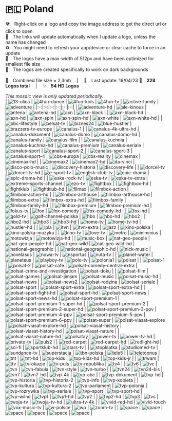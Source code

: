🇵🇱 Poland
===============
🛠 Right-click on a logo and copy the image address to get the direct url or click to open  
🔗 The links will update automatically when I update a logo, unless the name has changed  
♻️ You might need to refresh your app/device or clear cache to force in an update  
📐 The logos have a max-width of 512px and have been optimized for smallest file size  
🖤 The logos are created specifically to work on dark backgrounds  
   
💾 Combined file size = 2,3mb  |  📅 Last update: 19/04/23 
🎨 __228 Logos total__  |  ✨ __54 HD Logos__
   
   
*This mosaic view is only updated periodically.*  
| ![13-ulica] | ![4fun-dance] | ![4fun-kids] | ![4fun-tv] | ![active-family] | ![adventure] |
|:-:|:-:|:-:|:-:|:-:|:-:|
| ![adventure-hd] | ![ale-kinous] | ![antena] | ![antena-hd] | ![axn] | ![axn-black] |
| ![axn-black-hd] | ![axn-hd] | ![axn-spin] | ![axn-spin-hd] | ![axn-white] | ![axn-white-hd] |
| ![bbc-lifestyle] | ![belsat-tv] | ![biznes24] | ![blue-hustler] | ![brazzers-tv-europe] | ![canalus-1] |
| ![canalus-4k-ultra-hd] | ![canalus-dokument] | ![canalus-domo] | ![canalus-domo-hd] | ![canalus-family] | ![canalus-film] |
| ![canalus-kuchnia] | ![canalus-kuchnia-hd] | ![canalus-premium] | ![canalus-seriale] | ![canalus-sport] | ![canalus-sport-2] |
| ![canalus-sport-3] | ![canalus-sport-4] | ![cbs-europa] | ![cbs-reality] | ![cinemax] | ![cinemax-hd] |
| ![cinemax2] | ![cinemax2-hd] | ![da-vinci] | ![disco-polo-music] | ![discovery-historia] | ![discovery-life] |
| ![dorcel-tv] | ![dorcel-tv-hd] | ![e-sport-tv] | ![english-club-tv] | ![epic-drama] | ![epic-drama-hd] |
| ![eska-rock-tv] | ![eska-tv] | ![eska-tv-extra] | ![extreme-sports-channel] | ![ezo-tv] | ![fightbox] |
| ![fightbox-hd] | ![fightklub] | ![fightklub-hd] | ![filmax] | ![filmbox-action] | ![filmbox-action-hd] |
| ![filmbox-arthouse] | ![filmbox-arthouse-hd] | ![filmbox-extra] | ![filmbox-extra-hd] | ![filmbox-family] | ![filmbox-family-hd] |
| ![filmbox-premium] | ![filmbox-premium-hd] | ![fokus-tv] | ![fox] | ![fox-comedy] | ![fox-comedy-hd] |
| ![fox-hd] | ![gold-tv] | ![golf-channel-polska] | ![hbo] | ![hbo-hd] | ![hbo2] |
| ![hbo2-hd] | ![hbo3] | ![hbo3-hd] | ![home-tv] | ![home-tv-hd] | ![hustler-hd] |
| ![ipla] | ![itvn] | ![itvn-extra] | ![jazz] | ![kino-polska] | ![kino-polska-muzyka] |
| ![kino-tv] | ![love-tv] | ![metro] | ![miniminius] | ![motowizja] | ![motowizja-hd] |
| ![music-box] | ![nat-geo-people] | ![nat-geo-people-hd] | ![nat-geo-wild] | ![nat-geo-wild-hd] | ![national-geographic] |
| ![national-geographic-hd] | ![nick-music] | ![novelasus] | ![nowa-tv] | ![nsportus] | ![nuta-tv] |
| ![planet-water] | ![planeteus] | ![playboy-tv] | ![polo-tv] | ![polonia1] | ![polsat] |
| ![polsat-1] | ![polsat-2] | ![polsat-cafe] | ![polsat-comedy-central-extra] | ![polsat-crime-and-investigation] | ![polsat-doku] |
| ![polsat-film] | ![polsat-games] | ![polsat-jimjam] | ![polsat-music] | ![polsat-music-hd] | ![polsat-news] |
| ![polsat-news2] | ![polsat-rodzina] | ![polsat-seriale] | ![polsat-sport] | ![polsat-sport-extra] | ![polsat-sport-extra-hd] |
| ![polsat-sport-fight-hd] | ![polsat-sport-hd] | ![polsat-sport-news] | ![polsat-sport-news-hd] | ![polsat-sport-premium-1] | ![polsat-sport-premium-1-super-hd] |
| ![polsat-sport-premium-2] | ![polsat-sport-premium-2-super-hd] | ![polsat-sport-premium-3-ppv] | ![polsat-sport-premium-4-ppv] | ![polsat-sport-premium-5-ppv] | ![polsat-sport-premium-6-ppv] |
| ![polsat-super] | ![polsat-viasat-explore] | ![polsat-viasat-explore-hd] | ![polsat-viasat-history] | ![polsat-viasat-history-hd] | ![polsat-viasat-nature] |
| ![polsat-viasat-nature-hd] | ![polsatay] | ![power-tv] | ![power-tv-hd] | ![private-tv] | ![puls2] |
| ![red-carpet] | ![red-carpet-hd] | ![redlight-hd] | ![sci-fi] | ![sportklub-hd] | ![stars-tv] |
| ![stopklatka] | ![studiomed-tv] | ![sundance-tv] | ![superstacja] | ![tbn-polska] | ![tele5] |
| ![teletoonus] | ![tnt] | ![tnt-hd] | ![top-kids] | ![top-kids-hd] | ![top-kids-jr] |
| ![trwam] | ![ttv] | ![tv-okazje] | ![tv-puls] | ![tv-republika] | ![tv4] |
| ![tv6] | ![tvc] | ![tvn] | ![tvn-fabula] | ![tvn-style] | ![tvn-turbo] |
| ![tvn24] | ![tvn24-bis] | ![tvn7] | ![tvn7-hd] | ![tvp-4k] | ![tvp-abc] |
| ![tvp-dokument] | ![tvp-hd] | ![tvp-historia] | ![tvp-historia-2] | ![tvp-info] | ![tvp-kobieta] |
| ![tvp-kultura] | ![tvp-kultura-2] | ![tvp-parlament] | ![tvp-polonia] | ![tvp-rozrywka] | ![tvp-seriale] |
| ![tvp-sport] | ![tvp-sport-hd] | ![tvp-wilno] | ![tvp1] | ![tvp1-hd] | ![tvp2] |
| ![tvp2-hd] | ![tvp3] | ![tvs] | ![twoja-tv] | ![twoja-tv-hd] | ![ultra-tv-4k] |
| ![vivid-red-hd] | ![vivid-touch] | ![vox-music-tv] | ![w-polsce] | ![wp] | ![zoom-tv] |
| ![space] | ![space] | ![space] | ![space] | ![space] | ![space] |

[13-ulica]:https://raw.githubusercontent.com/cybertsotsi/tv/master/countries/poland/13-ulica-pl.png
[4fun-dance]:https://raw.githubusercontent.com/cybertsotsi/tv/master/countries/poland/4fun-dance-pl.png
[4fun-kids]:https://raw.githubusercontent.com/cybertsotsi/tv/master/countries/poland/4fun-kids-pl.png
[4fun-tv]:https://raw.githubusercontent.com/cybertsotsi/tv/master/countries/poland/4fun-tv-pl.png
[active-family]:https://raw.githubusercontent.com/cybertsotsi/tv/master/countries/poland/active-family-pl.png
[adventure]:https://raw.githubusercontent.com/cybertsotsi/tv/master/countries/poland/adventure-pl.png
[adventure-hd]:https://raw.githubusercontent.com/cybertsotsi/tv/master/countries/poland/adventure-hd-pl.png
[ale-kinous]:https://raw.githubusercontent.com/cybertsotsi/tv/master/countries/poland/ale-kino-plus-pl.png
[antena]:https://raw.githubusercontent.com/cybertsotsi/tv/master/countries/poland/antena-pl.png
[antena-hd]:https://raw.githubusercontent.com/cybertsotsi/tv/master/countries/poland/antena-hd-pl.png
[axn]:https://raw.githubusercontent.com/cybertsotsi/tv/master/countries/poland/axn-pl.png
[axn-black]:https://raw.githubusercontent.com/cybertsotsi/tv/master/countries/poland/axn-black-pl.png
[axn-black-hd]:https://raw.githubusercontent.com/cybertsotsi/tv/master/countries/poland/axn-black-hd-pl.png
[axn-hd]:https://raw.githubusercontent.com/cybertsotsi/tv/master/countries/poland/axn-hd-pl.png
[axn-spin]:https://raw.githubusercontent.com/cybertsotsi/tv/master/countries/poland/axn-spin-pl.png
[axn-spin-hd]:https://raw.githubusercontent.com/cybertsotsi/tv/master/countries/poland/axn-spin-hd-pl.png
[axn-white]:https://raw.githubusercontent.com/cybertsotsi/tv/master/countries/poland/axn-white-pl.png
[axn-white-hd]:https://raw.githubusercontent.com/cybertsotsi/tv/master/countries/poland/axn-white-hd-pl.png
[bbc-lifestyle]:https://raw.githubusercontent.com/cybertsotsi/tv/master/countries/poland/bbc-lifestyle-pl.png
[belsat-tv]:https://raw.githubusercontent.com/cybertsotsi/tv/master/countries/poland/belsat-tv-pl.png
[biznes24]:https://raw.githubusercontent.com/cybertsotsi/tv/master/countries/poland/biznes24-pl.png
[blue-hustler]:https://raw.githubusercontent.com/cybertsotsi/tv/master/countries/poland/blue-hustler-pl.png
[brazzers-tv-europe]:https://raw.githubusercontent.com/cybertsotsi/tv/master/countries/poland/brazzers-tv-europe-pl.png
[canalus-1]:https://raw.githubusercontent.com/cybertsotsi/tv/master/countries/poland/canal-plus-1-pl.png
[canalus-4k-ultra-hd]:https://raw.githubusercontent.com/cybertsotsi/tv/master/countries/poland/canal-plus-4k-ultra-hd-pl.png
[canalus-dokument]:https://raw.githubusercontent.com/cybertsotsi/tv/master/countries/poland/canal-plus-dokument-pl.png
[canalus-domo]:https://raw.githubusercontent.com/cybertsotsi/tv/master/countries/poland/canal-plus-domo-pl.png
[canalus-domo-hd]:https://raw.githubusercontent.com/cybertsotsi/tv/master/countries/poland/canal-plus-domo-hd-pl.png
[canalus-family]:https://raw.githubusercontent.com/cybertsotsi/tv/master/countries/poland/canal-plus-family-pl.png
[canalus-film]:https://raw.githubusercontent.com/cybertsotsi/tv/master/countries/poland/canal-plus-film-pl.png
[canalus-kuchnia]:https://raw.githubusercontent.com/cybertsotsi/tv/master/countries/poland/canal-plus-kuchnia-pl.png
[canalus-kuchnia-hd]:https://raw.githubusercontent.com/cybertsotsi/tv/master/countries/poland/canal-plus-kuchnia-hd-pl.png
[canalus-premium]:https://raw.githubusercontent.com/cybertsotsi/tv/master/countries/poland/canal-plus-premium-pl.png
[canalus-seriale]:https://raw.githubusercontent.com/cybertsotsi/tv/master/countries/poland/canal-plus-seriale-pl.png
[canalus-sport]:https://raw.githubusercontent.com/cybertsotsi/tv/master/countries/poland/canal-plus-sport-pl.png
[canalus-sport-2]:https://raw.githubusercontent.com/cybertsotsi/tv/master/countries/poland/canal-plus-sport-2-pl.png
[canalus-sport-3]:https://raw.githubusercontent.com/cybertsotsi/tv/master/countries/poland/canal-plus-sport-3-pl.png
[canalus-sport-4]:https://raw.githubusercontent.com/cybertsotsi/tv/master/countries/poland/canal-plus-sport-4-pl.png
[cbs-europa]:https://raw.githubusercontent.com/cybertsotsi/tv/master/countries/poland/cbs-europa-pl.png
[cbs-reality]:https://raw.githubusercontent.com/cybertsotsi/tv/master/countries/poland/cbs-reality-pl.png
[cinemax]:https://raw.githubusercontent.com/cybertsotsi/tv/master/countries/poland/cinemax-pl.png
[cinemax-hd]:https://raw.githubusercontent.com/cybertsotsi/tv/master/countries/poland/cinemax-hd-pl.png
[cinemax2]:https://raw.githubusercontent.com/cybertsotsi/tv/master/countries/poland/cinemax2-pl.png
[cinemax2-hd]:https://raw.githubusercontent.com/cybertsotsi/tv/master/countries/poland/cinemax2-hd-pl.png
[da-vinci]:https://raw.githubusercontent.com/cybertsotsi/tv/master/countries/poland/da-vinci-pl.png
[disco-polo-music]:https://raw.githubusercontent.com/cybertsotsi/tv/master/countries/poland/disco-polo-music-pl.png
[discovery-historia]:https://raw.githubusercontent.com/cybertsotsi/tv/master/countries/poland/discovery-historia-pl.png
[discovery-life]:https://raw.githubusercontent.com/cybertsotsi/tv/master/countries/poland/discovery-life-pl.png
[dorcel-tv]:https://raw.githubusercontent.com/cybertsotsi/tv/master/countries/poland/dorcel-tv-pl.png
[dorcel-tv-hd]:https://raw.githubusercontent.com/cybertsotsi/tv/master/countries/poland/dorcel-tv-hd-pl.png
[e-sport-tv]:https://raw.githubusercontent.com/cybertsotsi/tv/master/countries/poland/e-sport-tv-pl.png
[english-club-tv]:https://raw.githubusercontent.com/cybertsotsi/tv/master/countries/poland/english-club-tv-pl.png
[epic-drama]:https://raw.githubusercontent.com/cybertsotsi/tv/master/countries/poland/epic-drama-pl.png
[epic-drama-hd]:https://raw.githubusercontent.com/cybertsotsi/tv/master/countries/poland/epic-drama-hd-pl.png
[eska-rock-tv]:https://raw.githubusercontent.com/cybertsotsi/tv/master/countries/poland/eska-rock-tv-pl.png
[eska-tv]:https://raw.githubusercontent.com/cybertsotsi/tv/master/countries/poland/eska-tv-pl.png
[eska-tv-extra]:https://raw.githubusercontent.com/cybertsotsi/tv/master/countries/poland/eska-tv-extra-pl.png
[extreme-sports-channel]:https://raw.githubusercontent.com/cybertsotsi/tv/master/countries/poland/extreme-sports-channel-pl.png
[ezo-tv]:https://raw.githubusercontent.com/cybertsotsi/tv/master/countries/poland/ezo-tv-pl.png
[fightbox]:https://raw.githubusercontent.com/cybertsotsi/tv/master/countries/poland/fightbox-pl.png
[fightbox-hd]:https://raw.githubusercontent.com/cybertsotsi/tv/master/countries/poland/fightbox-hd-pl.png
[fightklub]:https://raw.githubusercontent.com/cybertsotsi/tv/master/countries/poland/fightklub-pl.png
[fightklub-hd]:https://raw.githubusercontent.com/cybertsotsi/tv/master/countries/poland/fightklub-hd-pl.png
[filmax]:https://raw.githubusercontent.com/cybertsotsi/tv/master/countries/poland/filmax-pl.png
[filmbox-action]:https://raw.githubusercontent.com/cybertsotsi/tv/master/countries/poland/filmbox-action-pl.png
[filmbox-action-hd]:https://raw.githubusercontent.com/cybertsotsi/tv/master/countries/poland/filmbox-action-hd-pl.png
[filmbox-arthouse]:https://raw.githubusercontent.com/cybertsotsi/tv/master/countries/poland/filmbox-arthouse-pl.png
[filmbox-arthouse-hd]:https://raw.githubusercontent.com/cybertsotsi/tv/master/countries/poland/filmbox-arthouse-hd-pl.png
[filmbox-extra]:https://raw.githubusercontent.com/cybertsotsi/tv/master/countries/poland/filmbox-extra-pl.png
[filmbox-extra-hd]:https://raw.githubusercontent.com/cybertsotsi/tv/master/countries/poland/filmbox-extra-hd-pl.png
[filmbox-family]:https://raw.githubusercontent.com/cybertsotsi/tv/master/countries/poland/filmbox-family-pl.png
[filmbox-family-hd]:https://raw.githubusercontent.com/cybertsotsi/tv/master/countries/poland/filmbox-family-hd-pl.png
[filmbox-premium]:https://raw.githubusercontent.com/cybertsotsi/tv/master/countries/poland/filmbox-premium-pl.png
[filmbox-premium-hd]:https://raw.githubusercontent.com/cybertsotsi/tv/master/countries/poland/filmbox-premium-hd-pl.png
[fokus-tv]:https://raw.githubusercontent.com/cybertsotsi/tv/master/countries/poland/fokus-tv-pl.png
[fox]:https://raw.githubusercontent.com/cybertsotsi/tv/master/countries/poland/fox-pl.png
[fox-comedy]:https://raw.githubusercontent.com/cybertsotsi/tv/master/countries/poland/fox-comedy-pl.png
[fox-comedy-hd]:https://raw.githubusercontent.com/cybertsotsi/tv/master/countries/poland/fox-comedy-hd-pl.png
[fox-hd]:https://raw.githubusercontent.com/cybertsotsi/tv/master/countries/poland/fox-hd-pl.png
[gold-tv]:https://raw.githubusercontent.com/cybertsotsi/tv/master/countries/poland/gold-tv-pl.png
[golf-channel-polska]:https://raw.githubusercontent.com/cybertsotsi/tv/master/countries/poland/golf-channel-polska-pl.png
[hbo]:https://raw.githubusercontent.com/cybertsotsi/tv/master/countries/poland/hbo-pl.png
[hbo-hd]:https://raw.githubusercontent.com/cybertsotsi/tv/master/countries/poland/hbo-hd-pl.png
[hbo2]:https://raw.githubusercontent.com/cybertsotsi/tv/master/countries/poland/hbo2-pl.png
[hbo2-hd]:https://raw.githubusercontent.com/cybertsotsi/tv/master/countries/poland/hbo2-hd-pl.png
[hbo3]:https://raw.githubusercontent.com/cybertsotsi/tv/master/countries/poland/hbo3-pl.png
[hbo3-hd]:https://raw.githubusercontent.com/cybertsotsi/tv/master/countries/poland/hbo3-hd-pl.png
[home-tv]:https://raw.githubusercontent.com/cybertsotsi/tv/master/countries/poland/home-tv-pl.png
[home-tv-hd]:https://raw.githubusercontent.com/cybertsotsi/tv/master/countries/poland/home-tv-hd-pl.png
[hustler-hd]:https://raw.githubusercontent.com/cybertsotsi/tv/master/countries/poland/hustler-hd-pl.png
[ipla]:https://raw.githubusercontent.com/cybertsotsi/tv/master/countries/poland/ipla-pl.png
[itvn]:https://raw.githubusercontent.com/cybertsotsi/tv/master/countries/poland/itvn-pl.png
[itvn-extra]:https://raw.githubusercontent.com/cybertsotsi/tv/master/countries/poland/itvn-extra-pl.png
[jazz]:https://raw.githubusercontent.com/cybertsotsi/tv/master/countries/poland/jazz-pl.png
[kino-polska]:https://raw.githubusercontent.com/cybertsotsi/tv/master/countries/poland/kino-polska-pl.png
[kino-polska-muzyka]:https://raw.githubusercontent.com/cybertsotsi/tv/master/countries/poland/kino-polska-muzyka-pl.png
[kino-tv]:https://raw.githubusercontent.com/cybertsotsi/tv/master/countries/poland/kino-tv-pl.png
[love-tv]:https://raw.githubusercontent.com/cybertsotsi/tv/master/countries/poland/love-tv-pl.png
[metro]:https://raw.githubusercontent.com/cybertsotsi/tv/master/countries/poland/metro-pl.png
[miniminius]:https://raw.githubusercontent.com/cybertsotsi/tv/master/countries/poland/minimini-plus-pl.png
[motowizja]:https://raw.githubusercontent.com/cybertsotsi/tv/master/countries/poland/motowizja-pl.png
[motowizja-hd]:https://raw.githubusercontent.com/cybertsotsi/tv/master/countries/poland/motowizja-hd-pl.png
[music-box]:https://raw.githubusercontent.com/cybertsotsi/tv/master/countries/poland/music-box-pl.png
[nat-geo-people]:https://raw.githubusercontent.com/cybertsotsi/tv/master/countries/poland/nat-geo-people-pl.png
[nat-geo-people-hd]:https://raw.githubusercontent.com/cybertsotsi/tv/master/countries/poland/nat-geo-people-hd-pl.png
[nat-geo-wild]:https://raw.githubusercontent.com/cybertsotsi/tv/master/countries/poland/nat-geo-wild-pl.png
[nat-geo-wild-hd]:https://raw.githubusercontent.com/cybertsotsi/tv/master/countries/poland/nat-geo-wild-hd-pl.png
[national-geographic]:https://raw.githubusercontent.com/cybertsotsi/tv/master/countries/poland/national-geographic-pl.png
[national-geographic-hd]:https://raw.githubusercontent.com/cybertsotsi/tv/master/countries/poland/national-geographic-hd-pl.png
[nick-music]:https://raw.githubusercontent.com/cybertsotsi/tv/master/countries/poland/nick-music-pl.png
[novelasus]:https://raw.githubusercontent.com/cybertsotsi/tv/master/countries/poland/novelas-plus-pl.png
[nowa-tv]:https://raw.githubusercontent.com/cybertsotsi/tv/master/countries/poland/nowa-tv-pl.png
[nsportus]:https://raw.githubusercontent.com/cybertsotsi/tv/master/countries/poland/nsport-plus-pl.png
[nuta-tv]:https://raw.githubusercontent.com/cybertsotsi/tv/master/countries/poland/nuta-tv-pl.png
[planet-water]:https://raw.githubusercontent.com/cybertsotsi/tv/master/countries/poland/planet-water-pl.png
[planeteus]:https://raw.githubusercontent.com/cybertsotsi/tv/master/countries/poland/planete-plus-pl.png
[playboy-tv]:https://raw.githubusercontent.com/cybertsotsi/tv/master/countries/poland/playboy-tv-pl.png
[polo-tv]:https://raw.githubusercontent.com/cybertsotsi/tv/master/countries/poland/polo-tv-pl.png
[polonia1]:https://raw.githubusercontent.com/cybertsotsi/tv/master/countries/poland/polonia1-pl.png
[polsat]:https://raw.githubusercontent.com/cybertsotsi/tv/master/countries/poland/polsat-pl.png
[polsat-1]:https://raw.githubusercontent.com/cybertsotsi/tv/master/countries/poland/polsat-1-pl.png
[polsat-2]:https://raw.githubusercontent.com/cybertsotsi/tv/master/countries/poland/polsat-2-pl.png
[polsat-cafe]:https://raw.githubusercontent.com/cybertsotsi/tv/master/countries/poland/polsat-cafe-pl.png
[polsat-comedy-central-extra]:https://raw.githubusercontent.com/cybertsotsi/tv/master/countries/poland/polsat-comedy-central-extra-pl.png
[polsat-crime-and-investigation]:https://raw.githubusercontent.com/cybertsotsi/tv/master/countries/poland/polsat-crime-and-investigation-pl.png
[polsat-doku]:https://raw.githubusercontent.com/cybertsotsi/tv/master/countries/poland/polsat-doku-pl.png
[polsat-film]:https://raw.githubusercontent.com/cybertsotsi/tv/master/countries/poland/polsat-film-pl.png
[polsat-games]:https://raw.githubusercontent.com/cybertsotsi/tv/master/countries/poland/polsat-games-pl.png
[polsat-jimjam]:https://raw.githubusercontent.com/cybertsotsi/tv/master/countries/poland/polsat-jimjam-pl.png
[polsat-music]:https://raw.githubusercontent.com/cybertsotsi/tv/master/countries/poland/polsat-music-pl.png
[polsat-music-hd]:https://raw.githubusercontent.com/cybertsotsi/tv/master/countries/poland/polsat-music-hd-pl.png
[polsat-news]:https://raw.githubusercontent.com/cybertsotsi/tv/master/countries/poland/polsat-news-pl.png
[polsat-news2]:https://raw.githubusercontent.com/cybertsotsi/tv/master/countries/poland/polsat-news2-pl.png
[polsat-rodzina]:https://raw.githubusercontent.com/cybertsotsi/tv/master/countries/poland/polsat-rodzina-pl.png
[polsat-seriale]:https://raw.githubusercontent.com/cybertsotsi/tv/master/countries/poland/polsat-seriale-pl.png
[polsat-sport]:https://raw.githubusercontent.com/cybertsotsi/tv/master/countries/poland/polsat-sport-pl.png
[polsat-sport-extra]:https://raw.githubusercontent.com/cybertsotsi/tv/master/countries/poland/polsat-sport-extra-pl.png
[polsat-sport-extra-hd]:https://raw.githubusercontent.com/cybertsotsi/tv/master/countries/poland/polsat-sport-extra-hd-pl.png
[polsat-sport-fight-hd]:https://raw.githubusercontent.com/cybertsotsi/tv/master/countries/poland/polsat-sport-fight-hd-pl.png
[polsat-sport-hd]:https://raw.githubusercontent.com/cybertsotsi/tv/master/countries/poland/polsat-sport-hd-pl.png
[polsat-sport-news]:https://raw.githubusercontent.com/cybertsotsi/tv/master/countries/poland/polsat-sport-news-pl.png
[polsat-sport-news-hd]:https://raw.githubusercontent.com/cybertsotsi/tv/master/countries/poland/polsat-sport-news-hd-pl.png
[polsat-sport-premium-1]:https://raw.githubusercontent.com/cybertsotsi/tv/master/countries/poland/polsat-sport-premium-1-pl.png
[polsat-sport-premium-1-super-hd]:https://raw.githubusercontent.com/cybertsotsi/tv/master/countries/poland/polsat-sport-premium-1-super-hd-pl.png
[polsat-sport-premium-2]:https://raw.githubusercontent.com/cybertsotsi/tv/master/countries/poland/polsat-sport-premium-2-pl.png
[polsat-sport-premium-2-super-hd]:https://raw.githubusercontent.com/cybertsotsi/tv/master/countries/poland/polsat-sport-premium-2-super-hd-pl.png
[polsat-sport-premium-3-ppv]:https://raw.githubusercontent.com/cybertsotsi/tv/master/countries/poland/polsat-sport-premium-3-ppv-pl.png
[polsat-sport-premium-4-ppv]:https://raw.githubusercontent.com/cybertsotsi/tv/master/countries/poland/polsat-sport-premium-4-ppv-pl.png
[polsat-sport-premium-5-ppv]:https://raw.githubusercontent.com/cybertsotsi/tv/master/countries/poland/polsat-sport-premium-5-ppv-pl.png
[polsat-sport-premium-6-ppv]:https://raw.githubusercontent.com/cybertsotsi/tv/master/countries/poland/polsat-sport-premium-6-ppv-pl.png
[polsat-super]:https://raw.githubusercontent.com/cybertsotsi/tv/master/countries/poland/polsat-super-pl.png
[polsat-viasat-explore]:https://raw.githubusercontent.com/cybertsotsi/tv/master/countries/poland/polsat-viasat-explore-pl.png
[polsat-viasat-explore-hd]:https://raw.githubusercontent.com/cybertsotsi/tv/master/countries/poland/polsat-viasat-explore-hd-pl.png
[polsat-viasat-history]:https://raw.githubusercontent.com/cybertsotsi/tv/master/countries/poland/polsat-viasat-history-pl.png
[polsat-viasat-history-hd]:https://raw.githubusercontent.com/cybertsotsi/tv/master/countries/poland/polsat-viasat-history-hd-pl.png
[polsat-viasat-nature]:https://raw.githubusercontent.com/cybertsotsi/tv/master/countries/poland/polsat-viasat-nature-pl.png
[polsat-viasat-nature-hd]:https://raw.githubusercontent.com/cybertsotsi/tv/master/countries/poland/polsat-viasat-nature-hd-pl.png
[polsatay]:https://raw.githubusercontent.com/cybertsotsi/tv/master/countries/poland/polsat-play-pl.png
[power-tv]:https://raw.githubusercontent.com/cybertsotsi/tv/master/countries/poland/power-tv-pl.png
[power-tv-hd]:https://raw.githubusercontent.com/cybertsotsi/tv/master/countries/poland/power-tv-hd-pl.png
[private-tv]:https://raw.githubusercontent.com/cybertsotsi/tv/master/countries/poland/private-tv-pl.png
[puls2]:https://raw.githubusercontent.com/cybertsotsi/tv/master/countries/poland/puls2-pl.png
[red-carpet]:https://raw.githubusercontent.com/cybertsotsi/tv/master/countries/poland/red-carpet-pl.png
[red-carpet-hd]:https://raw.githubusercontent.com/cybertsotsi/tv/master/countries/poland/red-carpet-hd-pl.png
[redlight-hd]:https://raw.githubusercontent.com/cybertsotsi/tv/master/countries/poland/redlight-hd-pl.png
[sci-fi]:https://raw.githubusercontent.com/cybertsotsi/tv/master/countries/poland/sci-fi-pl.png
[sportklub-hd]:https://raw.githubusercontent.com/cybertsotsi/tv/master/countries/poland/sportklub-hd-pl.png
[stars-tv]:https://raw.githubusercontent.com/cybertsotsi/tv/master/countries/poland/stars-tv-pl.png
[stopklatka]:https://raw.githubusercontent.com/cybertsotsi/tv/master/countries/poland/stopklatka-pl.png
[studiomed-tv]:https://raw.githubusercontent.com/cybertsotsi/tv/master/countries/poland/studiomed-tv-pl.png
[sundance-tv]:https://raw.githubusercontent.com/cybertsotsi/tv/master/countries/poland/sundance-tv-pl.png
[superstacja]:https://raw.githubusercontent.com/cybertsotsi/tv/master/countries/poland/superstacja-pl.png
[tbn-polska]:https://raw.githubusercontent.com/cybertsotsi/tv/master/countries/poland/tbn-polska-pl.png
[tele5]:https://raw.githubusercontent.com/cybertsotsi/tv/master/countries/poland/tele5-pl.png
[teletoonus]:https://raw.githubusercontent.com/cybertsotsi/tv/master/countries/poland/teletoon-plus-pl.png
[tnt]:https://raw.githubusercontent.com/cybertsotsi/tv/master/countries/poland/tnt-pl.png
[tnt-hd]:https://raw.githubusercontent.com/cybertsotsi/tv/master/countries/poland/tnt-hd-pl.png
[top-kids]:https://raw.githubusercontent.com/cybertsotsi/tv/master/countries/poland/top-kids-pl.png
[top-kids-hd]:https://raw.githubusercontent.com/cybertsotsi/tv/master/countries/poland/top-kids-hd-pl.png
[top-kids-jr]:https://raw.githubusercontent.com/cybertsotsi/tv/master/countries/poland/top-kids-jr-pl.png
[trwam]:https://raw.githubusercontent.com/cybertsotsi/tv/master/countries/poland/trwam-pl.png
[ttv]:https://raw.githubusercontent.com/cybertsotsi/tv/master/countries/poland/ttv-pl.png
[tv-okazje]:https://raw.githubusercontent.com/cybertsotsi/tv/master/countries/poland/tv-okazje-pl.png
[tv-puls]:https://raw.githubusercontent.com/cybertsotsi/tv/master/countries/poland/tv-puls-pl.png
[tv-republika]:https://raw.githubusercontent.com/cybertsotsi/tv/master/countries/poland/tv-republika-pl.png
[tv4]:https://raw.githubusercontent.com/cybertsotsi/tv/master/countries/poland/tv4-pl.png
[tv6]:https://raw.githubusercontent.com/cybertsotsi/tv/master/countries/poland/tv6-pl.png
[tvc]:https://raw.githubusercontent.com/cybertsotsi/tv/master/countries/poland/tvc-pl.png
[tvn]:https://raw.githubusercontent.com/cybertsotsi/tv/master/countries/poland/tvn-pl.png
[tvn-fabula]:https://raw.githubusercontent.com/cybertsotsi/tv/master/countries/poland/tvn-fabula-pl.png
[tvn-style]:https://raw.githubusercontent.com/cybertsotsi/tv/master/countries/poland/tvn-style-pl.png
[tvn-turbo]:https://raw.githubusercontent.com/cybertsotsi/tv/master/countries/poland/tvn-turbo-pl.png
[tvn24]:https://raw.githubusercontent.com/cybertsotsi/tv/master/countries/poland/tvn24-pl.png
[tvn24-bis]:https://raw.githubusercontent.com/cybertsotsi/tv/master/countries/poland/tvn24-bis-pl.png
[tvn7]:https://raw.githubusercontent.com/cybertsotsi/tv/master/countries/poland/tvn7-pl.png
[tvn7-hd]:https://raw.githubusercontent.com/cybertsotsi/tv/master/countries/poland/tvn7-hd-pl.png
[tvp-4k]:https://raw.githubusercontent.com/cybertsotsi/tv/master/countries/poland/tvp-4k-pl.png
[tvp-abc]:https://raw.githubusercontent.com/cybertsotsi/tv/master/countries/poland/tvp-abc-pl.png
[tvp-dokument]:https://raw.githubusercontent.com/cybertsotsi/tv/master/countries/poland/tvp-dokument-pl.png
[tvp-hd]:https://raw.githubusercontent.com/cybertsotsi/tv/master/countries/poland/tvp-hd-pl.png
[tvp-historia]:https://raw.githubusercontent.com/cybertsotsi/tv/master/countries/poland/tvp-historia-pl.png
[tvp-historia-2]:https://raw.githubusercontent.com/cybertsotsi/tv/master/countries/poland/tvp-historia-2-pl.png
[tvp-info]:https://raw.githubusercontent.com/cybertsotsi/tv/master/countries/poland/tvp-info-pl.png
[tvp-kobieta]:https://raw.githubusercontent.com/cybertsotsi/tv/master/countries/poland/tvp-kobieta-pl.png
[tvp-kultura]:https://raw.githubusercontent.com/cybertsotsi/tv/master/countries/poland/tvp-kultura-pl.png
[tvp-kultura-2]:https://raw.githubusercontent.com/cybertsotsi/tv/master/countries/poland/tvp-kultura-2-pl.png
[tvp-parlament]:https://raw.githubusercontent.com/cybertsotsi/tv/master/countries/poland/tvp-parlament-pl.png
[tvp-polonia]:https://raw.githubusercontent.com/cybertsotsi/tv/master/countries/poland/tvp-polonia-pl.png
[tvp-rozrywka]:https://raw.githubusercontent.com/cybertsotsi/tv/master/countries/poland/tvp-rozrywka-pl.png
[tvp-seriale]:https://raw.githubusercontent.com/cybertsotsi/tv/master/countries/poland/tvp-seriale-pl.png
[tvp-sport]:https://raw.githubusercontent.com/cybertsotsi/tv/master/countries/poland/tvp-sport-pl.png
[tvp-sport-hd]:https://raw.githubusercontent.com/cybertsotsi/tv/master/countries/poland/tvp-sport-hd-pl.png
[tvp-wilno]:https://raw.githubusercontent.com/cybertsotsi/tv/master/countries/poland/tvp-wilno-pl.png
[tvp1]:https://raw.githubusercontent.com/cybertsotsi/tv/master/countries/poland/tvp1-pl.png
[tvp1-hd]:https://raw.githubusercontent.com/cybertsotsi/tv/master/countries/poland/tvp1-hd-pl.png
[tvp2]:https://raw.githubusercontent.com/cybertsotsi/tv/master/countries/poland/tvp2-pl.png
[tvp2-hd]:https://raw.githubusercontent.com/cybertsotsi/tv/master/countries/poland/tvp2-hd-pl.png
[tvp3]:https://raw.githubusercontent.com/cybertsotsi/tv/master/countries/poland/tvp3-pl.png
[tvs]:https://raw.githubusercontent.com/cybertsotsi/tv/master/countries/poland/tvs-pl.png
[twoja-tv]:https://raw.githubusercontent.com/cybertsotsi/tv/master/countries/poland/twoja-tv-pl.png
[twoja-tv-hd]:https://raw.githubusercontent.com/cybertsotsi/tv/master/countries/poland/twoja-tv-hd-pl.png
[ultra-tv-4k]:https://raw.githubusercontent.com/cybertsotsi/tv/master/countries/poland/ultra-tv-4k-pl.png
[vivid-red-hd]:https://raw.githubusercontent.com/cybertsotsi/tv/master/countries/poland/vivid-red-hd-pl.png
[vivid-touch]:https://raw.githubusercontent.com/cybertsotsi/tv/master/countries/poland/vivid-touch-pl.png
[vox-music-tv]:https://raw.githubusercontent.com/cybertsotsi/tv/master/countries/poland/vox-music-tv-pl.png
[w-polsce]:https://raw.githubusercontent.com/cybertsotsi/tv/master/countries/poland/w-polsce-pl-pl.png
[wp]:https://raw.githubusercontent.com/cybertsotsi/tv/master/countries/poland/wp-pl.png
[zoom-tv]:https://raw.githubusercontent.com/cybertsotsi/tv/master/countries/poland/zoom-tv-pl.png

[space]:https://raw.githubusercontent.com/cybertsotsi/tv/master/misc/%CE%A9/space-1500.png
